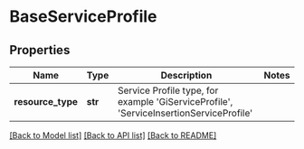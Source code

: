 # BaseServiceProfile

## Properties
Name | Type | Description | Notes
------------ | ------------- | ------------- | -------------
**resource_type** | **str** | Service Profile type, for example &#x27;GiServiceProfile&#x27;, &#x27;ServiceInsertionServiceProfile&#x27; | 

[[Back to Model list]](../README.md#documentation-for-models) [[Back to API list]](../README.md#documentation-for-api-endpoints) [[Back to README]](../README.md)

